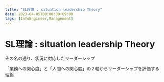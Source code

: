 ```yaml
---
title: "SL理論 : situation leadership Theory"
date: 2023-04-05T00:00:00+09:00
tags: [InfoEngineer,Management]
---
```

# SL理論 : situation leadership Theory

その名の通り、状況に対応したリーダーシップ

「業務への関心度」と「人間への関心度」の２軸からリーダーシップを評価する理論